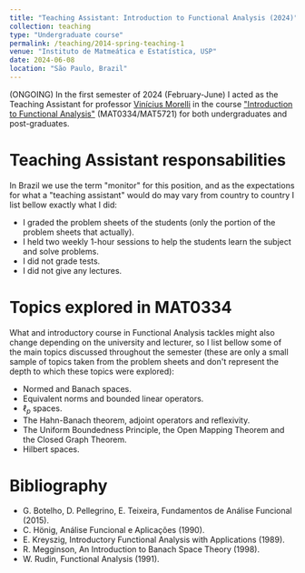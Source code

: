 ```yaml
---
title: "Teaching Assistant: Introduction to Functional Analysis (2024)"
collection: teaching
type: "Undergraduate course"
permalink: /teaching/2014-spring-teaching-1
venue: "Instituto de Matmeática e Estatística, USP"
date: 2024-06-08
location: "São Paulo, Brazil"
---
```

(ONGOING)
In the first semester of 2024 (February-June) I acted as the Teaching Assistant for professor [Vinícius Morelli](https://www.ime.usp.br/vinimc/) in the course ["Introduction to Functional Analysis"](https://edisciplinas.usp.br/course/view.php?id=116390&section=0#tabs-tree-start) (MAT0334/MAT5721) for both undergraduates and post-graduates.

Teaching Assistant responsabilities
======
In Brazil we use the term "monitor" for this position, and as the expectations for what a "teaching assistant" would do may vary from country to country I list bellow exactly what I did:
* I graded the problem sheets of the students (only the portion of the problem sheets that actually).
* I held two weekly 1-hour sessions to help the students learn the subject and solve problems.
* I did not grade tests.
* I did not give any lectures.


Topics explored in MAT0334
======
What and introductory course in Functional Analysis tackles might also change depending on the university and lecturer, so I list bellow some of the main topics discussed throughout the semester (these are only a small sample of topics taken from the problem sheets and don't represent the depth to which these topics were explored):
* Normed and Banach spaces.
* Equivalent norms and bounded linear operators.
* $\ell_p$ spaces.
* The Hahn-Banach theorem, adjoint operators and reflexivity.
* The Uniform Boundedness Principle, the Open Mapping Theorem and the Closed Graph Theorem.
* Hilbert spaces.

Bibliography
======
* G. Botelho, D. Pellegrino, E. Teixeira, Fundamentos de Análise Funcional (2015).
* C. Hönig, Análise Funcional e Aplicações (1990).
* E. Kreyszig, Introductory Functional Analysis with Applications (1989).
* R. Megginson, An Introduction to Banach Space Theory (1998).
* W. Rudin, Functional Analysis (1991).
